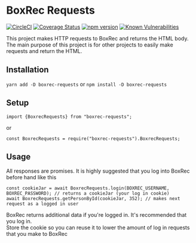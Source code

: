# BoxRec Requests
[![CircleCI](https://circleci.com/gh/boxing/boxrec-requests.svg?style=svg)](https://circleci.com/gh/boxing/boxrec-requests)
[![Coverage Status](https://coveralls.io/repos/github/boxing/boxrec-requests/badge.svg?branch=master)](https://coveralls.io/github/boxing/boxrec-requests?branch=master)
[![npm version](https://badge.fury.io/js/boxrec-requests.svg)](https://badge.fury.io/js/boxrec-requests)
[![Known Vulnerabilities](https://snyk.io/test/github/boxing/boxrec-requests/badge.svg?targetFile=package.json)](https://snyk.io/test/github/boxing/boxrec-requests?targetFile=package.json)

This project makes HTTP requests to BoxRec and returns the HTML body.  
The main purpose of this project is for other projects to easily make requests and return the HTML.

## Installation

`yarn add -D boxrec-requests`
or
`npm install -D boxrec-requests`

## Setup
`import {BoxrecRequests} from "boxrec-requests";`

or

`const BoxrecRequests = require("boxrec-requests").BoxrecRequests;`

## Usage
All responses are promises.  It is highly suggested that you log into BoxRec before hand like this

```
const cookieJar = await BoxrecRequests.login(BOXREC_USERNAME, BOXREC_PASSWORD); // returns a cookieJar (your log in cookie)
await BoxrecRequests.getPersonById(cookieJar, 352); // makes next request as a logged in user
```

BoxRec returns additional data if you're logged in.  It's recommended that you log in.  
Store the cookie so you can reuse it to lower the amount of log in requests that you make to BoxRec